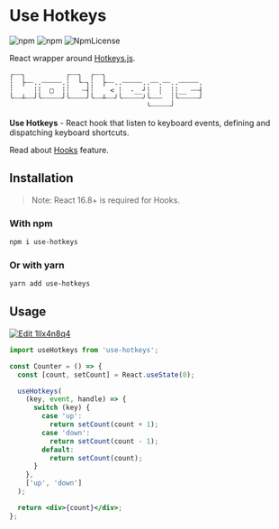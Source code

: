 # Use Hotkeys

![npm](https://img.shields.io/npm/dt/use-hotkeys.svg)
![npm](https://img.shields.io/npm/v/use-hotkeys.svg)
![NpmLicense](https://img.shields.io/npm/l/use-hotkeys.svg)

React wrapper around [Hotkeys.js](https://github.com/jaywcjlove/hotkeys).

```shell
╭┈┈╮          ╭┈┈╮  ╭┈┈╮
┆  ├┈┈..┈┈┈┈┈.┆  └┈╮┆  ├┈┈..┈┈┈┈┈..┈┈.┈┈..┈┈┈┈┈.
┆     ┆┆  □  ┆┆   ┈┤┆    < ┆  -__┘┆  ┆  ┆┆__ ┈┈┤
╰┈┈┴┈┈╯╰┈┈┈┈┈╯╰┈┈┈┈╯╰┈┈┴┈┈╯╰┈┈┈┈┈╯╰┈┈┈  ┆╰┈┈┈┈┈╯
                                  ╰┈┈┈┈┈╯
```

**Use Hotkeys** - React hook that listen to keyboard events, defining and dispatching keyboard shortcuts.

Read about [Hooks](https://reactjs.org/docs/hooks-intro.html) feature.

## Installation

> Note: React 16.8+ is required for Hooks.

### With npm

```sh
npm i use-hotkeys
```

### Or with yarn

```sh
yarn add use-hotkeys
```

## Usage

[![Edit 1llx4n8q4](https://codesandbox.io/static/img/play-codesandbox.svg)](https://codesandbox.io/s/1llx4n8q4?fontsize=14)

```jsx
import useHotkeys from 'use-hotkeys';
```

```jsx
const Counter = () => {
  const [count, setCount] = React.useState(0);

  useHotkeys(
    (key, event, handle) => {
      switch (key) {
        case 'up':
          return setCount(count + 1);
        case 'down':
          return setCount(count - 1);
        default:
          return setCount(count);
      }
    },
    ['up', 'down']
  );

  return <div>{count}</div>;
};
```
